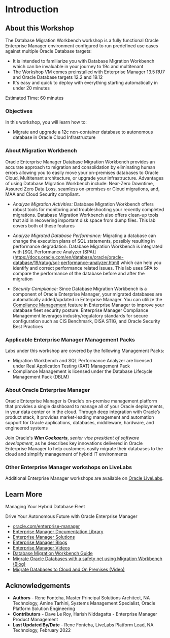 # Introduction

## About this Workshop

The Database Migration Workbench workshop is a fully functional Oracle Enterprise Manager environment configured to run predefined use cases against multiple Oracle Database targets:

- It is intended to familiarize you with Database Migration Workbench which can be invaluable in your journey to 19c and multitenant
- The Workshop VM comes preinstalled with Enterprise Manager 13.5 RU7 and Oracle Database targets 12.2 and 19.12
- It's easy and quick to deploy with everything starting automatically in under 20 minutes

Estimated Time: 60 minutes

### Objectives

In this workshop, you will learn how to:

- Migrate and upgrade a 12c non-container database to autonomous database in Oracle Cloud Infrastructure

### About Migration Workbench

Oracle Enterprise Manager Database Migration Workbench provides an accurate approach to migration and consolidation by eliminating human errors allowing you to easily move your on-premises databases to Oracle Cloud, Multitenant architecture, or upgrade your infrastructure. Advantages of using Database Migration Workbench include: Near-Zero Downtime, Assured Zero Data Loss, seamless on-premises or Cloud migrations, and, MAA and Cloud Security compliant.

- _Analyze Migration Activities:_ Database Migration Workbench offers robust tools for monitoring and troubleshooting your recently completed migrations. Database Migration Workbench also offers clean-up tools that aid in recovering important disk space from dump files. This lab covers both of these features

- _Analyze Migrated Database Performance:_ Migrating a database can change the execution plans of SQL statements, possibly resulting in performance degradation. Database Migration Workbench is integrated with [SQL Performance Analyzer (SPA)] (<https://docs.oracle.com/en/database/oracle/oracle-database/19/ratug/sql-performance-analyzer.html>) which can help you identify and correct performance related issues. This lab uses SPA to compare the performance of the database before and after the migration

- _Security Compliance:_ Since Database Migration Workbench is a component of Oracle Enterprise Manager, your migrated databases are automatically added/updated in Enterprise Manager. You can utilize the [Compliance Management](https://docs.oracle.com/en/enterprise-manager/cloud-control/enterprise-manager-cloud-control/13.5/emlcm/manage-compliance.html) feature in Enterprise Manager to improve your database fleet security posture. Enterprise Manager Compliance Management leverages industry/regulatory standards for secure configuration such as CIS Benchmark, DISA STIG, and Oracle Security Best Practices

### Applicable Enterprise Manager Management Packs

Labs under this workshop are covered by the following Management Packs:

- Migration Workbench and SQL Performance Analyzer are licensed under Real Application Testing (RAT) Management Pack
- Compliance Management is licensed under the Database Lifecycle Management Pack (DBLM)

### About Oracle Enterprise Manager

Oracle Enterprise Manager is Oracle’s on-premise management platform that provides a single dashboard to manage all of your Oracle deployments, in your data center or in the cloud. Through deep integration with Oracle’s product stack, it provides market-leading management and automation support for Oracle applications, databases, middleware, hardware, and engineered systems

Join Oracle's ***Wim Coekaerts***, *senior vice president of software development*, as he describes key innovations delivered in Oracle Enterprise Manager to help customers easily migrate their databases to the cloud and simplify management of hybrid IT environments

[](youtube:MZJQx6MuHA0)

### Other Enterprise Manager workshops on LiveLabs

Additional Enterprise Manager workshops are available on [Oracle LiveLabs](http://bit.ly/golivelabs).

## Learn More

Managing Your Hybrid Database Fleet
[](youtube:TUaAweMX3S4)

Drive Your Autonomous Future with Oracle Enterprise Manager
[](youtube:7khTglg0_3g)

- [oracle.com/enterprise-manager](https://www.oracle.com/enterprise-manager/)
- [Enterprise Manager Documentation Library](https://docs.oracle.com/en/enterprise-manager/cloud-control/enterprise-manager-cloud-control/13.5/index.html)
- [Enterprise Manager Solutions](https://docs.oracle.com/en/enterprise-manager/cloud-control/enterprise-manager-cloud-control/13.5/emcon/enterprise-manager-management-focus-areas.html)
- [Enterprise Manager Blogs](https://blogs.oracle.com/oem/)
- [Enterprise Manager Videos](https://docs.oracle.com/en/enterprise-manager/cloud-control/enterprise-manager-cloud-control/13.5/videos.html)
- [Database Migration Workbench Guide](https://docs.oracle.com/en/enterprise-manager/cloud-control/enterprise-manager-cloud-control/13.5/emmwb/index.html)
- [Migrate Oracle Databases with a safety net using Migration Workbench (Blog)](https://blogs.oracle.com/observability/post/migrate-oracle-database-with-a-safety-net-using-migration-workbench)
- [Migrate Databases to Cloud and On Premises (Video)](https://www.oracle.com/explore/exadata-virtual-events/migrate-databases-to-cloud?lx=W4Fgb9&topic=Oracle%20Exadata%20Master%20Class)

## Acknowledgements

- **Authors** - Rene Fontcha, Master Principal Solutions Architect, NA Technology, Amine Tarhini, Systems Management Specialist, Oracle Platform Solution Engineering
- **Contributors** - Dave Le Roy, Harish Niddagatta - Enterprise Manager Product Management
- **Last Updated By/Date** - Rene Fontcha, LiveLabs Platform Lead, NA Technology, February 2022
